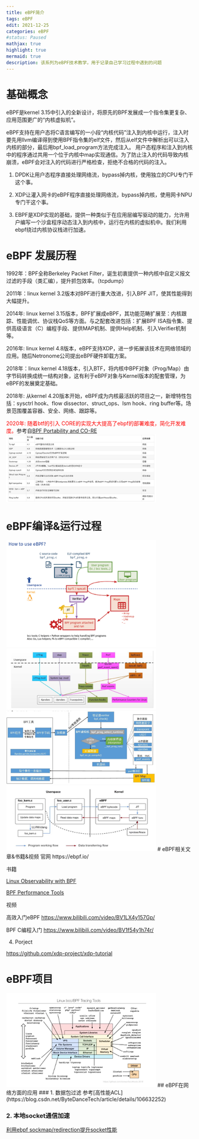 ```yaml
---
title: eBPF简介
tags: eBPF
edit: 2021-12-25
categories: eBPF
#status: Paused
mathjax: true
highlight: true
mermaid: true
description: 该系列为eBPF技术教学，用于记录自己学习过程中遇到的问题
---
```

# 基础概念
eBPF是kernel 3.15中引入的全新设计，将原先的BPF发展成一个指令集更复杂、应用范围更广的“内核虚拟机”。

eBPF支持在用户态将C语言编写的一小段“内核代码”注入到内核中运行，注入时要先用llvm编译得到使用BPF指令集的elf文件，然后从elf文件中解析出可以注入内核的部分，最后用bpf_load_program方法完成注入。 用户态程序和注入到内核中的程序通过共用一个位于内核中map实现通信。为了防止注入的代码导致内核崩溃，eBPF会对注入的代码进行严格检查，拒绝不合格的代码的注入。

1. DPDK让用户态程序直接处理网络流，bypass掉内核，使用独立的CPU专门干这个事。

2. XDP让灌入网卡的eBPF程序直接处理网络流，bypass掉内核，使用网卡NPU专门干这个事。

3. EBPF是XDP实现的基础，提供一种类似于在应用层编写驱动的能力，允许用户编写一个沙盒程序动态注入到内核中，运行在内核的虚拟机中。我们利用ebpf绕过内核协议栈进行加速。

# eBPF 发展历程
1992年：BPF全称Berkeley Packet Filter，诞生初衷提供一种内核中自定义报文过滤的手段（类汇编），提升抓包效率。（tcpdump）

2011年：linux kernel 3.2版本对BPF进行重大改进，引入BPF JIT，使其性能得到大幅提升。

2014年:  linux kernel 3.15版本，BPF扩展成eBPF，其功能范畴扩展至：内核跟踪、性能调优、协议栈QoS等方面。与之配套改进包括：扩展BPF ISA指令集、提供高级语言（C）编程手段、提供MAP机制、提供Help机制、引入Verifier机制等。

2016年:  linux kernel 4.8版本，eBPF支持XDP，进一步拓展该技术在网络领域的应用。随后Netronome公司提出eBPF硬件卸载方案。

2018年：linux kernel 4.18版本，引入BTF，将内核中BPF对象（Prog/Map）由字节码转换成统一结构对象，这有利于eBPF对象与Kernel版本的配套管理，为eBPF的发展奠定基础。

2018年:  从kernel 4.20版本开始，eBPF成为内核最活跃的项目之一，新增特性包括：sysctrl hook、flow dissector、struct_ops、lsm hook、ring buffer等。场景范围覆盖容器、安全、网络、跟踪等。

<font color=red>2020年:  随着btf的引入 CORE的实现大大提高了ebpf的部署难度，简化开发难度。</font>参考自[BPF Portability and CO-RE](https://facebookmicrosites.github.io/bpf/blog/2020/02/19/bpf-portability-and-co-re.html)
 <img src="https://raw.githubusercontent.com/SenberHu/SenberHu.github.io/master/_posts/2021-12-25-eBPF%E7%AE%80%E4%BB%8B/assets/1.png" width="80%" alt="图片名称" />
# eBPF编译&运行过程
<img src="https://raw.githubusercontent.com/SenberHu/SenberHu.github.io/master/_posts/2021-12-25-eBPF%E7%AE%80%E4%BB%8B/assets/2.png" width="80%" alt="图片名称" />
<img src="https://raw.githubusercontent.com/SenberHu/SenberHu.github.io/master/_posts/2021-12-25-eBPF%E7%AE%80%E4%BB%8B/assets/3.jpg" width="80%" alt="图片名称" />
<img src="https://raw.githubusercontent.com/SenberHu/SenberHu.github.io/master/_posts/2021-12-25-eBPF%E7%AE%80%E4%BB%8B/assets/4.jpeg" width="80%" alt="图片名称" />
<img src="https://raw.githubusercontent.com/SenberHu/SenberHu.github.io/master/_posts/2021-12-25-eBPF%E7%AE%80%E4%BB%8B/assets/5.jpeg" width="80%" alt="图片名称" />
# eBPF相关文章&书籍&视频
官网 https://ebpf.io/

书籍 

[Linux Observability with BPF](https://www.amazon.com/Linux-Observability-BPF-Programming-Performance/dp/1492050202)

[BPF Performance Tools](http://www.brendangregg.com/bpf-performance-tools-book.html)

视频 

高效入门eBPF https://www.bilibili.com/video/BV1LX4y157Gp/

BPF C编程入门 https://www.bilibili.com/video/BV1f54y1h74r/

 4. Porject

 https://github.com/xdp-project/xdp-tutorial

# eBPF项目
<img src="https://raw.githubusercontent.com/SenberHu/SenberHu.github.io/master/_posts/2021-12-25-eBPF%E7%AE%80%E4%BB%8B/assets/6.png" width="80%" alt="图片名称" />
## eBPF在网络方面的应用
### 1. 数据包过滤
参考[高性能ACL](https://blog.csdn.net/ByteDanceTech/article/details/106632252)

### 2. 本地socket通信加速
[利用ebpf sockmap/redirection提升socket性能](https://arthurchiao.art/blog/socket-acceleration-with-ebpf-zh/)

